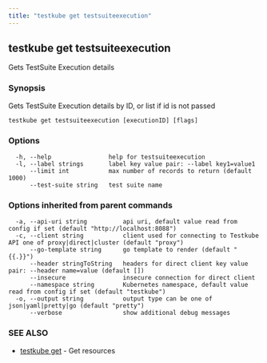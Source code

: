 ```yaml
---
title: "testkube get testsuiteexecution"
---
```

## testkube get testsuiteexecution

Gets TestSuite Execution details

### Synopsis

Gets TestSuite Execution details by ID, or list if id is not passed

```
testkube get testsuiteexecution [executionID] [flags]
```

### Options

```
  -h, --help                help for testsuiteexecution
  -l, --label strings       label key value pair: --label key1=value1
      --limit int           max number of records to return (default 1000)
      --test-suite string   test suite name
```

### Options inherited from parent commands

```
  -a, --api-uri string          api uri, default value read from config if set (default "http://localhost:8088")
  -c, --client string           client used for connecting to Testkube API one of proxy|direct|cluster (default "proxy")
      --go-template string      go template to render (default "{{.}}")
      --header stringToString   headers for direct client key value pair: --header name=value (default [])
      --insecure                insecure connection for direct client
      --namespace string        Kubernetes namespace, default value read from config if set (default "testkube")
  -o, --output string           output type can be one of json|yaml|pretty|go (default "pretty")
      --verbose                 show additional debug messages
```

### SEE ALSO

* [testkube get](testkube-get.md)	 - Get resources

